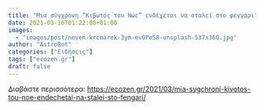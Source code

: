 ```yaml
---
title: "Μια σύγχρονη “Κιβωτός του Νώε” ενδέχεται να σταλεί στο φεγγάρι"
date: 2021-03-16T01:22:08+01:00
images:
  - "images/post/neven-krcmarek-3ym-ev0Pe58-unsplash-537x360.jpg"
author: "AstroBot"
categories: ["Ειδήσεις"]
tags: ["ecozen.gr"]
draft: false
---
```




Διαβάστε περισσότερα: https://ecozen.gr/2021/03/mia-sygchroni-kivotos-tou-noe-endechetai-na-stalei-sto-fengari/
